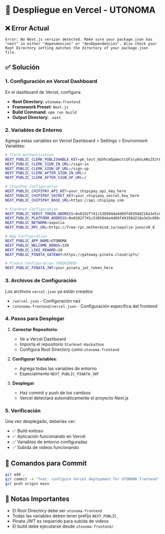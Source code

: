 # 🚀 Despliegue en Vercel - UTONOMA

## ❌ Error Actual
```
Error: No Next.js version detected. Make sure your package.json has "next" in either "dependencies" or "devDependencies". Also check your Root Directory setting matches the directory of your package.json file.
```

## ✅ Solución

### 1. Configuración en Vercel Dashboard

En el dashboard de Vercel, configura:

- **Root Directory**: `utonoma-frontend`
- **Framework Preset**: `Next.js`
- **Build Command**: `npm run build`
- **Output Directory**: `.next`

### 2. Variables de Entorno

Agrega estas variables en Vercel Dashboard > Settings > Environment Variables:

```bash
# Clerk Authentication
NEXT_PUBLIC_CLERK_PUBLISHABLE_KEY=pk_test_bGVhcm5pbmctcGFzcy0xLmNsZXJrLmFjY291bnRzLmRldiQ
NEXT_PUBLIC_CLERK_SIGN_IN_URL=/sign-in
NEXT_PUBLIC_CLERK_SIGN_UP_URL=/sign-up
NEXT_PUBLIC_CLERK_AFTER_SIGN_IN_URL=/
NEXT_PUBLIC_CLERK_AFTER_SIGN_UP_URL=/

# ChipiPay Configuration
NEXT_PUBLIC_CHIPIPAY_API_KEY=your_chipipay_api_key_here
NEXT_PUBLIC_CHIPIPAY_SECRET_KEY=your_chipipay_secret_key_here
NEXT_PUBLIC_CHIPIPAY_BASE_URL=https://api.chipipay.com

# Starknet Configuration
NEXT_PUBLIC_VERSY_TOKEN_ADDRESS=0x0102f741c538504da4d69f49358d218a3e5c09b44d3177a562c74c6bab2a3f6f
NEXT_PUBLIC_PLATFORM_ADDRESS=0x0102f741c538504da4d69f49358d218a3e5c09b44d3177a562c74c6bab2a3f6f
NEXT_PUBLIC_NETWORK=sepolia
NEXT_PUBLIC_RPC_URL=https://free-rpc.nethermind.io/sepolia-juno/v0_8

# App Configuration
NEXT_PUBLIC_APP_NAME=UTONOMA
NEXT_PUBLIC_WELCOME_BONUS=150
NEXT_PUBLIC_LIKE_REWARD=10
NEXT_PUBLIC_PINATA_GATEWAY=https://gateway.pinata.cloud/ipfs/

# Pinata Configuration (REQUIRED)
NEXT_PUBLIC_PINATA_JWT=your_pinata_jwt_token_here
```

### 3. Archivos de Configuración

Los archivos `vercel.json` ya están creados:
- `/vercel.json` - Configuración raíz
- `/utonoma-frontend/vercel.json` - Configuración específica del frontend

### 4. Pasos para Desplegar

1. **Conectar Repositorio**:
   - Ve a Vercel Dashboard
   - Importa el repositorio `Starknet-Hackathon`
   - Configura Root Directory como `utonoma-frontend`

2. **Configurar Variables**:
   - Agrega todas las variables de entorno
   - Especialmente `NEXT_PUBLIC_PINATA_JWT`

3. **Desplegar**:
   - Haz commit y push de los cambios
   - Vercel detectará automáticamente el proyecto Next.js

### 5. Verificación

Una vez desplegado, deberías ver:
- ✅ Build exitoso
- ✅ Aplicación funcionando en Vercel
- ✅ Variables de entorno configuradas
- ✅ Subida de videos funcionando

## 🔧 Comandos para Commit

```bash
git add .
git commit -m "feat: configure Vercel deployment for UTONOMA frontend"
git push origin main
```

## 📝 Notas Importantes

- El Root Directory debe ser `utonoma-frontend`
- Todas las variables deben tener prefijo `NEXT_PUBLIC_`
- Pinata JWT es requerido para subida de videos
- El build debe ejecutarse desde `utonoma-frontend/`
